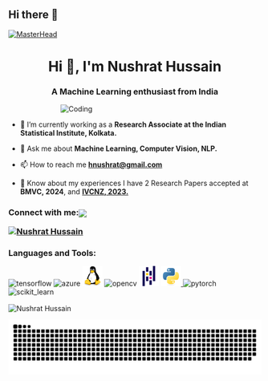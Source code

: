 ## Hi there 👋

<!--
**hnushrat/hnushrat** is a ✨ _special_ ✨ repository because its `README.md` (this file) appears on your GitHub profile.

Here are some ideas to get you started:

- 🔭 I’m currently working on ...
- 🌱 I’m currently learning ...
- 👯 I’m looking to collaborate on ...
- 🤔 I’m looking for help with ...
- 💬 Ask me about ...
- 📫 How to reach me: ...
- 😄 Pronouns: ...
- ⚡ Fun fact: ...
-->


[![MasterHead](http://www.diginextechnologies.com/images/creative_graphic_designing_company_ludhiana_punjab_india.gif)](https://github.com/hnushrat)
<h1 align="center">Hi 👋, I'm Nushrat Hussain</h1>
<h3 align="center">A Machine Learning enthusiast from India</h3>
<img align="right" alt="Coding" width="400" src="https://media.istockphoto.com/id/1191899737/vector/a-freelancer-programmer-coding-a-program-at-home.jpg?s=612x612&w=0&k=20&c=kYq35K0pW0d788ftElIDwQ8dZ7GL-7EXNyGWZlec6fg=">

<p align="left"> <a href="https://twitter.com/" target="blank"><img src="https://img.shields.io/twitter/follow/?logo=twitter&style=for-the-badge" alt="" /></a> </p>

- 🔭 I’m currently working as a **Research Associate at the Indian Statistical Institute, Kolkata.**

- 💬 Ask me about **Machine Learning, Computer Vision, NLP.**

- 📫 How to reach me **hnushrat@gmail.com**

- 📄 Know about my experiences I have 2 Research Papers accepted at **BMVC, 2024**, and <a href="https://link.springer.com/chapter/10.1007/978-3-031-25825-1_24" target = "blank">**IVCNZ, 2023.** </a>

<!---- ⚡ Fun fact **I think I am creative**--->

<h3 align="left">Connect with me:<img src = "https://external-content.duckduckgo.com/iu/?u=https%3A%2F%2Fmedia.tenor.com%2Fimages%2F22f42c11b612b041b4038573dca18a2d%2Ftenor.gif&f=1&nofb=1&ipt=52c7ca13d9115c930a1f80a41055006990a2e9149f503c7b9f500271b2cc6631&ipo=images" align = "center" width = "50"</h3><p align="left"><a href="https://linkedin.com/in/hnushrat" target="blank"><img align="center" src="https://raw.githubusercontent.com/rahuldkjain/github-profile-readme-generator/master/src/images/icons/Social/linked-in-alt.svg" alt="Nushrat Hussain" height="30" width="40" /></a><h3 align="left">Languages and Tools:</h3><p align="left">  <a><img src="https://www.vectorlogo.zone/logos/tensorflow/tensorflow-icon.svg" alt="tensorflow" width="40" height="40"/></a><a> <img src=https://upload.wikimedia.org/wikipedia/commons/thumb/f/fa/Microsoft_Azure.svg/800px-Microsoft_Azure.svg.png alt="azure" width="40" height="40"/></a> <a> <img src="https://raw.githubusercontent.com/devicons/devicon/master/icons/linux/linux-original.svg" alt="linux" width="40" height="40"/> </a><a> <img src="https://www.vectorlogo.zone/logos/opencv/opencv-icon.svg" alt="opencv" width="40" height="40"/> </a><a> <img src="https://raw.githubusercontent.com/devicons/devicon/2ae2a900d2f041da66e950e4d48052658d850630/icons/pandas/pandas-original.svg" alt="pandas" width="40" height="40"/> </a><a href="https://www.python.org" target="_blank" rel="noreferrer"> <img src="https://raw.githubusercontent.com/devicons/devicon/master/icons/python/python-original.svg" alt="python" width="40" height="40"/> </a><a> <img src="https://www.vectorlogo.zone/logos/pytorch/pytorch-icon.svg" alt="pytorch" width="40" height="40"/> </a><a> <img src="https://upload.wikimedia.org/wikipedia/commons/0/05/Scikit_learn_logo_small.svg" alt="scikit_learn" width="40" height="40"/> </a> </p>

<!-- <p><img align="left" src="https://github-readme-stats.vercel.app/api/top-langs?username=hnushrat&show_icons=true&locale=en&layout=compact" alt="hnushrat" /></p>

<p>&nbsp;<img align="center" src="https://github-readme-stats.vercel.app/api?username=hnushrat&show_icons=true&locale=en" alt="hnushrat" /></p> -->

<p><img align="center" src="https://github-readme-streak-stats.herokuapp.com/?user=hnushrat&" alt="Nushrat Hussain" /></p>

<!-- ![](https://github-readme-stats.vercel.app/api?username=hnushrat&theme=radical&hide_border=false&include_all_commits=true&count_private=true)
![](https://github-readme-stats.vercel.app/api/top-langs/?username=hnushrat&theme=radical&hide_border=false&include_all_commits=true&count_private=true&layout=compact)
![](https://github-readme-streak-stats.herokuapp.com/?user=hnushrat&theme=radical&hide_border=false)  -->


<picture>
  <source
    media="(prefers-color-scheme: dark)"
    srcset="
      https://raw.githubusercontent.com/platane/snk/output/github-contribution-grid-snake-dark.svg
    "
  />
  <source
    media="(prefers-color-scheme: light)"
    srcset="
      https://raw.githubusercontent.com/platane/snk/output/github-contribution-grid-snake.svg
    "
  />
  <img
    alt="github contribution grid snake animation"
    src="https://raw.githubusercontent.com/platane/snk/output/github-contribution-grid-snake.svg"
  />
</picture>
